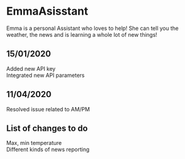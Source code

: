 # EmmaAsisstant
Emma is a personal Assistant who loves to help! She can tell you the weather, the news and is learning a whole lot of new things!


## 15/01/2020  
Added new API key  
Integrated new API parameters  

## 11/04/2020  
Resolved issue related to AM/PM


## List of changes to do  
Max, min temperature  
Different kinds of news reporting  
